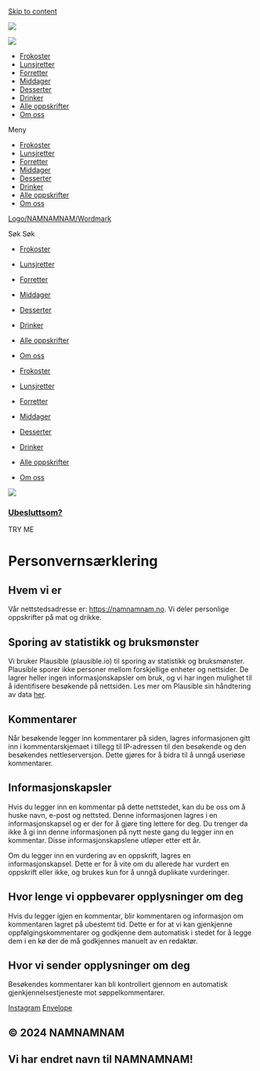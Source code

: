 [Skip to content](#content)

[![](https://namnamnam.no/wp-content/uploads/2021/01/Wordmark.svg)](https://namnamnam.no/)

[![](https://namnamnam.no/wp-content/uploads/2021/01/Pictogram-1.svg)](https://namnamnam.no/)

* [Frokoster](https://namnamnam.no/kategori/frokoster/)
* [Lunsjretter](https://namnamnam.no/kategori/lunsjretter/)
* [Forretter](https://namnamnam.no/kategori/forretter/)
* [Middager](https://namnamnam.no/kategori/middager/)
* [Desserter](https://namnamnam.no/kategori/desserter/)
* [Drinker](https://namnamnam.no/kategori/drinker/)
* [Alle oppskrifter](https://namnamnam.no/oppskrifter/)
* [Om oss](https://namnamnam.no/om-oss/)

Meny

* [Frokoster](https://namnamnam.no/kategori/frokoster/)
* [Lunsjretter](https://namnamnam.no/kategori/lunsjretter/)
* [Forretter](https://namnamnam.no/kategori/forretter/)
* [Middager](https://namnamnam.no/kategori/middager/)
* [Desserter](https://namnamnam.no/kategori/desserter/)
* [Drinker](https://namnamnam.no/kategori/drinker/)
* [Alle oppskrifter](https://namnamnam.no/oppskrifter/)
* [Om oss](https://namnamnam.no/om-oss/)

[Logo/NAMNAMNAM/Wordmark](https://namnamnam.no/)

Søk  Søk

* [Frokoster](https://namnamnam.no/kategori/frokoster/)
* [Lunsjretter](https://namnamnam.no/kategori/lunsjretter/)
* [Forretter](https://namnamnam.no/kategori/forretter/)
* [Middager](https://namnamnam.no/kategori/middager/)
* [Desserter](https://namnamnam.no/kategori/desserter/)
* [Drinker](https://namnamnam.no/kategori/drinker/)
* [Alle oppskrifter](https://namnamnam.no/oppskrifter/)
* [Om oss](https://namnamnam.no/om-oss/)

* [Frokoster](https://namnamnam.no/kategori/frokoster/)
* [Lunsjretter](https://namnamnam.no/kategori/lunsjretter/)
* [Forretter](https://namnamnam.no/kategori/forretter/)
* [Middager](https://namnamnam.no/kategori/middager/)
* [Desserter](https://namnamnam.no/kategori/desserter/)
* [Drinker](https://namnamnam.no/kategori/drinker/)
* [Alle oppskrifter](https://namnamnam.no/oppskrifter/)
* [Om oss](https://namnamnam.no/om-oss/)

[![](https://namnamnam.no/wp-content/uploads/2021/01/5-Mouth_wordmark_circle_white.png.webp)](https://www.namnamnam.no/?redirect_to=random&cat=11)

### [Ubesluttsom?](https://www.namnamnam.no/?redirect_to=random&cat=11)

TRY ME

Personvernsærklering
====================

Hvem vi er
----------

Vår nettstedsadresse er: https://namnamnam.no. Vi deler personlige oppskrifter på mat og drikke.

Sporing av statistikk og bruksmønster
-------------------------------------

Vi bruker Plausible (plausible.io) til sporing av statistikk og bruksmønster. Plausible sporer ikke personer mellom forskjellige enheter og nettsider. De lagrer heller ingen informasjonskapsler om bruk, og vi har ingen mulighet til å identifisere besøkende på nettsiden. Les mer om Plausible sin håndtering av data [her](https://plausible.io/data-policy).

Kommentarer
-----------

Når besøkende legger inn kommentarer på siden, lagres informasjonen gitt inn i kommentarskjemaet i tillegg til IP-adressen til den besøkende og den besøkendes nettleserversjon. Dette gjøres for å bidra til å unngå useriøse kommentarer.

Informasjonskapsler
-------------------

Hvis du legger inn en kommentar på dette nettstedet, kan du be oss om å huske navn, e-post og nettsted. Denne informasjonen lagres i en informasjonskapsel og er der for å gjøre ting lettere for deg. Du trenger da ikke å gi inn denne informasjonen på nytt neste gang du legger inn en kommentar. Disse informasjonskapslene utløper etter ett år.

Om du legger inn en vurdering av en oppskrift, lagres en informasjonskapsel. Dette er for å vite om du allerede har vurdert en oppskrift eller ikke, og brukes kun for å unngå duplikate vurderinger.

Hvor lenge vi oppbevarer opplysninger om deg
--------------------------------------------

Hvis du legger igjen en kommentar, blir kommentaren og informasjon om kommentaren lagret på ubestemt tid. Dette er for at vi kan gjenkjenne oppfølgingskommentarer og godkjenne dem automatisk i stedet for å legge dem i en kø der de må godkjennes manuelt av en redaktør.

Hvor vi sender opplysninger om deg
----------------------------------

Besøkendes kommentarer kan bli kontrollert gjennom en automatisk gjenkjennelsestjeneste mot søppelkommentarer.

[Instagram](https://www.instagram.com/namnamnam.no/) [Envelope](mailto:hei@namnamnam.no)

© 2024 NAMNAMNAM
----------------

Vi har endret navn til NAMNAMNAM!
---------------------------------